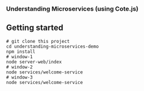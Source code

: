 ### Understanding Microservices (using Cote.js)

## Getting started

```
# git clone this project
cd understanding-microservices-demo 
npm install
# window-1
node server-web/index
# window-2
node services/welcome-service
# window-3
node services/welcome-service
```

